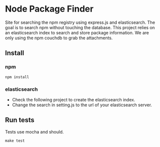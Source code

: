 # Node Package Finder

Site for searching the npm registry using express.js and elasticsearch. The goal is to search npm without touching the database. This project relies on an elasticsearch index to search and store package information. We are only using the npm couchdb to grab the attachments.

## Install

### npm

```shell
npm install
```

### elasticsearch

- Check the following project to create the elasticsearch index.
- Change the search in setting.js to the url of your elasticsearch server.

## Run tests

Tests use mocha and should.

``` shell
make test
```
